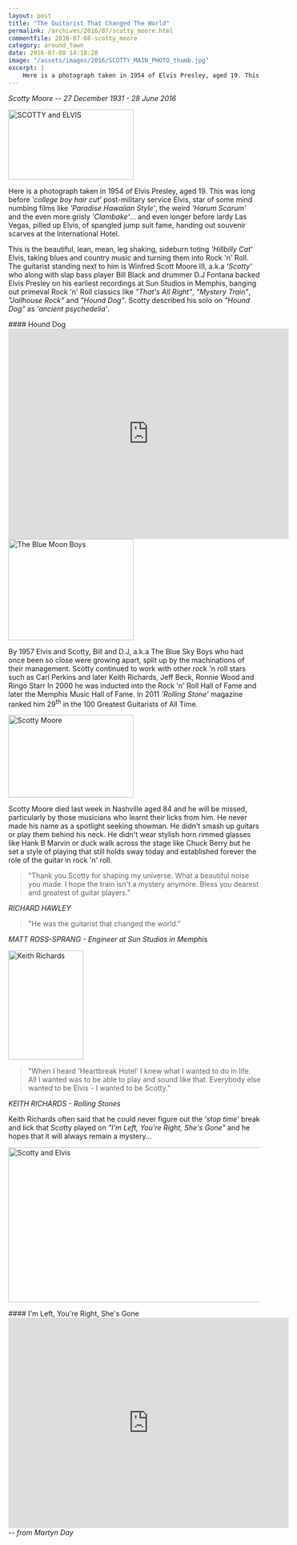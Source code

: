```yaml
---
layout: post
title: "The Guitarist That Changed The World"
permalink: /archives/2016/07/scotty_moore.html
commentfile: 2016-07-08-scotty_moore
category: around_town
date: 2016-07-08 14:18:28
image: "/assets/images/2016/SCOTTY_MAIN_PHOTO_thumb.jpg"
excerpt: |
    Here is a photograph taken in 1954 of Elvis Presley, aged 19. This was long before <em>'college boy hair cut'</em> post-military service Elvis, star of some mind numbing films like <em>'Paradise Hawaiian Style'</em>, the weird <em>'Harum Scarum'</em> and the even more grisly <em>'Clambake'</em>... and even longer before lardy Las Vegas, pilled up Elvis, of spangled jump suit fame, handing out souvenir scarves at the International Hotel.
---
```


*Scotty Moore -- 27 December 1931 - 28 June 2016*

<a href="/assets/images/2016/SCOTTY_MAIN_PHOTO.jpg" title="See larger version of - SCOTTY and ELVIS"><img src="/assets/images/2016/SCOTTY_MAIN_PHOTO_thumb.jpg" width="250" height="140" alt="SCOTTY and ELVIS" class="photo right" /></a>

Here is a photograph taken in 1954 of Elvis Presley, aged 19. This was long before <em>'college boy hair cut'</em> post-military service Elvis, star of some mind numbing films like <em>'Paradise Hawaiian Style'</em>, the weird <em>'Harum Scarum'</em> and the even more grisly <em>'Clambake'</em>... and even longer before lardy Las Vegas, pilled up Elvis, of spangled jump suit fame, handing out souvenir scarves at the International Hotel.

This is the beautiful, lean, mean, leg shaking, sideburn toting <em>'Hillbilly Cat'</em> Elvis, taking blues and country music and turning them into Rock 'n' Roll. The guitarist standing next to him is Winfred Scott Moore III, a.k.a <em>'Scotty'</em> who along with slap bass player Bill Black and drummer D.J Fontana backed Elvis Presley on his earliest recordings at Sun Studios in Memphis, banging out primeval Rock 'n' Roll classics like <em>"That's All Right"</em>, <em>"Mystery Train"</em>, <em>"Jailhouse Rock"</em> and <em>"Hound Dog"</em>. Scotty described his solo on <em>"Hound Dog"</em> as <em>'ancient psychedelia'</em>.

<div markdown="1" class="box">
#### Hound Dog

<iframe width="560" height="420" src="https://www.youtube-nocookie.com/embed/lzQ8GDBA8Is?rel=0" frameborder="0" allowfullscreen>
</iframe>
</div>
<a href="/assets/images/2016/SCOTTY_The_Blue_Moon_Boys.jpg" title="See larger version of - The Blue Moon Boys"><img src="/assets/images/2016/SCOTTY_The_Blue_Moon_Boys_thumb.jpg" width="250" height="202" alt="The Blue Moon Boys" class="photo right" /></a>

By 1957 Elvis and Scotty, Bill and D.J, a.k.a The Blue Sky Boys who had once been so close were growing apart, split up by the machinations of their management. Scotty continued to work with other rock 'n roll stars such as Carl Perkins and later Keith Richards, Jeff Beck, Ronnie Wood and Ringo Starr In 2000 he was inducted into the Rock 'n' Roll Hall of Fame and later the Memphis Music Hall of Fame. In 2011 <em>'Rolling Stone'</em> magazine ranked him 29<sup>th</sup> in the 100 Greatest Guitarists of All Time.

<a href="/assets/images/2016/SCOTTY_Scotty_Moore_2.jpg" title="See larger version of - Scotty Moore "><img src="/assets/images/2016/SCOTTY_Scotty_Moore_2_thumb.jpg" width="250" height="165" alt="Scotty Moore " class="photo right" /></a>

Scotty Moore died last week in Nashville aged 84 and he will be missed, particularly by those musicians who learnt their licks from him. He never made his name as a spotlight seeking showman. He didn't smash up guitars or play them behind his neck. He didn't wear stylish horn rimmed glasses like Hank B Marvin or duck walk across the stage like Chuck Berry but he set a style of playing that still holds sway today and established forever the role of the guitar in rock 'n' roll.

> "Thank you Scotty for shaping my universe. What a beautiful noise you made. I hope the train isn't a mystery anymore. Bless you dearest and greatest of guitar players."

<cite>RICHARD HAWLEY</cite>

> "He was the guitarist that changed the world."

<cite>MATT ROSS-SPRANG - Engineer at Sun Studios in Memphis</cite>

<a href="/assets/images/2016/SCOTTY_Keith_Richards.jpg" title="See larger version of - Keith Richards"><img src="/assets/images/2016/SCOTTY_Keith_Richards_thumb.jpg" width="150" height="218" alt="Keith Richards" class="photo right" /></a>

> "When I heard 'Heartbreak Hotel' I knew what I wanted to do in life. All I wanted was to be able to play and sound like that. Everybody else wanted to be Elvis - I wanted to be Scotty."

<cite>KEITH RICHARDS - Rolling Stones</cite>

Keith Richards often said that he could never figure out the <em>'stop time'</em> break and lick that Scotty played on <em>"I'm Left, You're Right, She's Gone"</em> and he hopes that it will always remain a mystery...

<a href="/assets/images/2016/SCOTTY_Scotty_and_Elvis.JPG" title="See larger version of - Scotty and Elvis"><img src="/assets/images/2016/SCOTTY_Scotty_and_Elvis_thumb.JPG" width="550" height="309" alt="Scotty and Elvis" class="photo center" /></a>

<div markdown="1" class="box">
#### I'm Left, You're Right, She's Gone

<iframe width="560" height="420" src="https://www.youtube-nocookie.com/embed/7n_m3q7XYz4?rel=0" frameborder="0" allowfullscreen>
</iframe>
</div>
<cite>-- from Martyn Day</cite>
